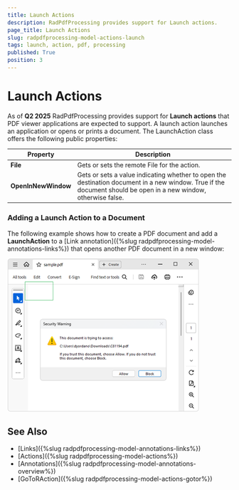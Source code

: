 ```yaml
---
title: Launch Actions   
description: RadPdfProcessing provides support for Launch actions.
page_title: Launch Actions    
slug: radpdfprocessing-model-actions-launch
tags: launch, action, pdf, processing
published: True
position: 3
---
```


# Launch Actions  

As of **Q2 2025** RadPdfProcessing provides support for **Launch actions** that PDF viewer applications are expected to support. A launch action launches an application or opens or prints a document. The LaunchAction class offers the following public properties: 

|Property|Description|
|----|----|
|**File**| Gets or sets the remote File for the action.|
|**OpenInNewWindow**|Gets or sets a value indicating whether to open the destination document in a new window. True if the document should be open in a new window, otherwise false.|

### Adding a Launch Action to a Document

The following example shows how to create a PDF document and add a **LaunchAction** to a [Link annotation]({%slug radpdfprocessing-model-annotations-links%}) that opens another PDF document in a new window:
 
 <snippet id='libraries-pdf-model-actions-launch'/>

 ![Create LaunchAction](images/pdf-processing-create-launch-action.png)   

## See Also

* [Links]({%slug radpdfprocessing-model-annotations-links%}) 
* [Actions]({%slug radpdfprocessing-model-actions%}) 
* [Annotations]({%slug radpdfprocessing-model-annotations-overview%})
* [GoToRAction]({%slug radpdfprocessing-model-actions-gotor%})

